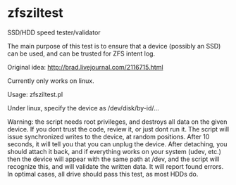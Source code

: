 zfsziltest
==========

SSD/HDD speed tester/validator

The main purpose of this test is to ensure that a device (possibly an SSD) can be used,
and can be trusted for ZFS intent log.

Original idea: http://brad.livejournal.com/2116715.html

Currently only works on linux.

Usage: zfsziltest.pl <device>

Under linux, specify the device as /dev/disk/by-id/...

Warning: the script needs root privileges, and destroys all data on the given device.
If you dont trust the code, review it, or just dont run it.
The script will issue synchronized writes to the device, at random positions. After 10 seconds,
it will tell you that you can unplug the device. After detaching, you should attach it back,
and if everything works on your system (udev, etc.) then the device will appear with the same
path at /dev, and the script will recognize this, and will validate the written data. It will report
found errors.
In optimal cases, all drive should pass this test, as most HDDs do.

